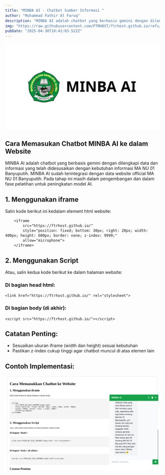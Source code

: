 ```yaml
---
title: "MINBA AI - Chatbot Sumber Informasi "
author: "Muhammad Fathir Al Faruq"
description: "MINBA AI adalah chatbot yang berbasis gemini dengan dilengkapi data dan informasi yang telah didesusaikan dengan kebutuhan informasi MA NU 01 Banyuputih."
img: "https://raw.githubusercontent.com/FTRHOST/ftrhost.github.io/refs/heads/main/dokumentasi/20250430_173803.jpg"
pubDate: "2025-04-30T10:42:03.522Z"
---
```

![](https://raw.githubusercontent.com/FTRHOST/ftrhost.github.io/refs/heads/main/dokumentasi/20250430_173803.jpg)
## Cara Memasukan Chatbot MINBA AI ke dalam Website
MINBA AI adalah chatbot yang berbasis gemini dengan dilengkapi data dan informasi yang telah didesusaikan dengan kebutuhan informasi MA NU 01 Banyuputih. MINBA AI sudah terintegrasi dengan data website official MA NU 01 Banyuputih. Pada tahap ini masih dalam pengembangan dan dalam fase pelatihan untuk peningkatan model AI.
## 1. Menggunakan iframe

Salin kode berikut ini kedalam element html website:

	    <iframe 
            src="https://ftrhost.github.io/" 
            style="position: fixed; bottom: 30px; right: 20px; width: 400px; height: 600px; border: none; z-index: 9999;"
            allow="microphone">
        </iframe>

## 2. Menggunakan Script

Atau, salin kedua kode berikut ke dalam halaman website:

### Di bagian head html:

    <link href="https://ftrhost.github.io/" rel="stylesheet">

### Di bagian body (di akhir):

    <script src="https://ftrhost.github.io/"></script>

## Catatan Penting:

-   Sesuaikan ukuran iframe (width dan height) sesuai kebutuhan
-   Pastikan z-index cukup tinggi agar chatbot muncul di atas elemen lain

## Contoh Implementasi:
![Contoh implementasi](https://raw.githubusercontent.com/FTRHOST/ftrhost.github.io/refs/heads/main/dokumentasi/Screenshot%20From%202025-04-29%2023-22-41.png)
